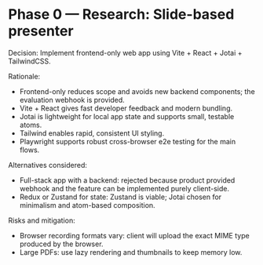 # Phase 0 — Research: Slide-based presenter

Decision: Implement frontend-only web app using Vite + React + Jotai + TailwindCSS.

Rationale:
- Frontend-only reduces scope and avoids new backend components; the evaluation webhook is provided.
- Vite + React gives fast developer feedback and modern bundling.
- Jotai is lightweight for local app state and supports small, testable atoms.
- Tailwind enables rapid, consistent UI styling.
- Playwright supports robust cross-browser e2e testing for the main flows.

Alternatives considered:
- Full-stack app with a backend: rejected because product provided webhook and the feature can be implemented purely client-side.
- Redux or Zustand for state: Zustand is viable; Jotai chosen for minimalism and atom-based composition.

Risks and mitigation:
- Browser recording formats vary: client will upload the exact MIME type produced by the browser.
- Large PDFs: use lazy rendering and thumbnails to keep memory low.
